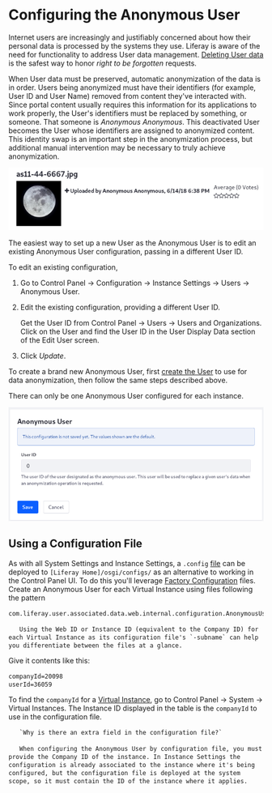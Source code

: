 # Configuring the Anonymous User

Internet users are increasingly and justifiably concerned about how their personal data is processed by the systems they use. Liferay is aware of the need for functionality to address User data management. [Deleting User data](./sanitizing-user-data.md#the-personal-data-erasure-screen) is the safest way to honor _right to be forgotten_ requests.

When User data must be preserved, automatic anonymization of the data is in order. Users being anonymized must have their identifiers (for example, User ID and User Name) removed from content they've interacted with. Since portal content usually requires this information for its applications to work properly, the User's identifiers must be replaced by something, or someone. That someone is *Anonymous Anonymous*. This deactivated User becomes the User whose identifiers are assigned to anonymized content. This identity swap is an important step in the anonymization process, but additional manual intervention may be necessary to truly achieve anonymization.

![Anonymized content is presented with the User Anonymous Anonymous's identifying information.](./configuring-the-anonymous-user/images/01.png)

The easiest way to set up a new User as the Anonymous User is to edit an existing Anonymous User configuration, passing in a different User ID. 

To edit an existing configuration,

1. Go to Control Panel &rarr; Configuration &rarr; Instance Settings &rarr; Users &rarr; Anonymous User.

1. Edit the existing configuration, providing a different User ID.

   Get the User ID from Control Panel &rarr; Users &rarr; Users and Organizations. Click on the User and find the User ID in the User Display Data section of the Edit User screen.

1. Click *Update*.

To create a brand new Anonymous User, first [create the User](../users/adding-and-managing-users.md) to use for data anonymization, then follow the same steps described above.

There can only be one Anonymous User configured for each instance.

![Assign your own Anonymous User from Instance Settings in the Control Panel.](./configuring-the-anonymous-user/images/02.png)

## Using a Configuration File

As with all System Settings and Instance Settings, a `.config` [file](../../system-administration/system-settings/using-configuration-files.md) can be deployed to `[Liferay Home]/osgi/configs/` as an alternative to working in the Control Panel UI. To do this you'll leverage [Factory Configuration](../../system-administration/system-settings/using-factory-configuration.md) files. Create an Anonymous User for each Virtual Instance using files following the pattern

```bash
com.liferay.user.associated.data.web.internal.configuration.AnonymousUserConfiguration.scoped-[uniqueId].config
```

```tip::
   Using the Web ID or Instance ID (equivalent to the Company ID) for each Virtual Instance as its configuration file's `-subname` can help you differentiate between the files at a glance.
```

Give it contents like this:

```properties
companyId=20098
userId=36059
```

To find the `companyId` for a [Virtual Instance](../../system-administration/virtual_instances.rst), go to Control Panel &rarr; System &rarr; Virtual Instances. The Instance ID displayed in the table is the `companyId` to use in the configuration file.

```note::
   `Why is there an extra field in the configuration file?`

   When configuring the Anonymous User by configuration file, you must provide the Company ID of the instance. In Instance Settings the configuration is already associated to the instance where it's being configured, but the configuration file is deployed at the system scope, so it must contain the ID of the instance where it applies.
```
